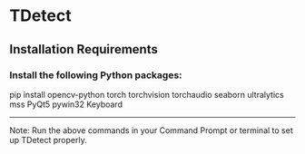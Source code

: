 # TDetect 

## Installation Requirements

### Install the following Python packages:

pip install opencv-python torch torchvision torchaudio seaborn ultralytics mss PyQt5 pywin32 Keyboard

---

Note: Run the above commands in your Command Prompt or terminal to set up TDetect properly.
